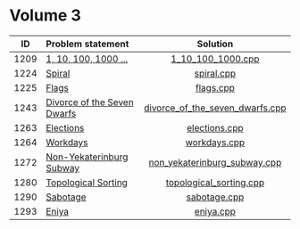 # Volume 3

|  ID  |                                Problem statement                                 |                               Solution                               |
|:----:|:---------------------------------------------------------------------------------|:--------------------------------------------------------------------:|
| 1209 | [1, 10, 100, 1000 ...](http://acm.timus.ru/problem.aspx?space=1&num=1209)        | [1_10_100_1000.cpp](./1_10_100_1000.cpp)                             |
| 1224 | [Spiral](http://acm.timus.ru/problem.aspx?space=1&num=1224)                      | [spiral.cpp](./spiral.cpp)                                           |
| 1225 | [Flags](http://acm.timus.ru/problem.aspx?space=1&num=1225)                       | [flags.cpp](./flags.cpp)                                             |
| 1243 | [Divorce of the Seven Dwarfs](http://acm.timus.ru/problem.aspx?space=1&num=1243) | [divorce_of_the_seven_dwarfs.cpp](./divorce_of_the_seven_dwarfs.cpp) |
| 1263 | [Elections](http://acm.timus.ru/problem.aspx?space=1&num=1263)                   | [elections.cpp](./elections.cpp)                                     |
| 1264 | [Workdays](http://acm.timus.ru/problem.aspx?space=1&num=1264)                    | [workdays.cpp](./workdays.cpp)                                       |
| 1272 | [Non-Yekaterinburg Subway](http://acm.timus.ru/problem.aspx?space=1&num=1272)    | [non_yekaterinburg_subway.cpp](./non_yekaterinburg_subway.cpp)       |
| 1280 | [Topological Sorting](http://acm.timus.ru/problem.aspx?num=1280)                 | [topological_sorting.cpp](./topological_sorting.cpp)                 |
| 1290 | [Sabotage](http://acm.timus.ru/problem.aspx?space=1&num=1290)                    | [sabotage.cpp](./sabotage.cpp)                                       |
| 1293 | [Eniya](http://acm.timus.ru/problem.aspx?space=1&num=1293)                       | [eniya.cpp](./eniya.cpp)                                             |
